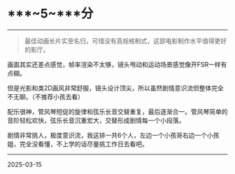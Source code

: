 # ***~5~*****分**

---

> 最佳动画长片实至名归，可惜没有高规格制式，这部电影制作水平值得更好的影厅。

画面其实还差点感觉，帧率渲染不太够，镜头甩动和运动场景感觉像开FSR一样有点糊。

但是光影和类2D画风非常舒服，镜头设计顶尖，所以虽然剧情意识流但整体完全不无聊。（不推荐小孩去看）

配乐很神，管风琴短促的旋律和弦乐长音交替重复，最后逐渐合一。管风琴简单的音阶轻松欢快，弦乐长音沉重宏大，交替形成剧情每一个小段落。

剧情非常挑人，极度意识流，我这排一共6个人，左边一个小孩哥右边一个小孩姐，完全没看懂，不上学的话尽量挑工作日去看吧。

---

2025-03-15